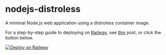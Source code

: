 # nodejs-distroless
A minimal Node.js web application using a distroless container image.

For a step-by-step guide to deploying on [Railway](https://railway.app/?referralCode=alphasec), see [this](https://alphasec.io/dockerize-a-node-js-app-using-a-distroless-image/) post, or click the button below.

[![Deploy on Railway](https://railway.app/button.svg)](https://railway.app/new/template/JHtIIj?referralCode=alphasec)
